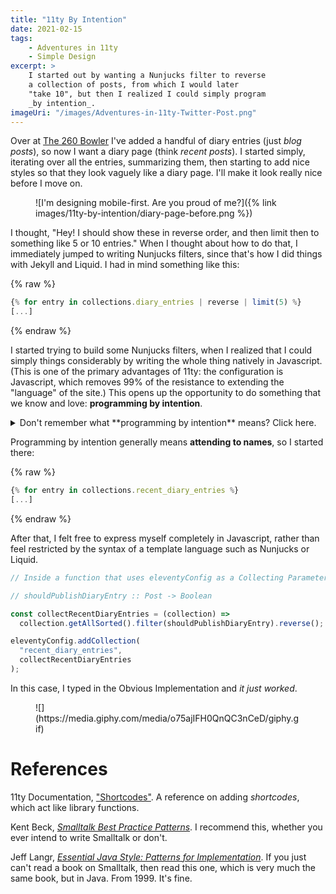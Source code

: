```yaml
---
title: "11ty By Intention"
date: 2021-02-15
tags:
    - Adventures in 11ty
    - Simple Design
excerpt: >
    I started out by wanting a Nunjucks filter to reverse
    a collection of posts, from which I would later
    "take 10", but then I realized I could simply program
    _by intention_.
imageUri: "/images/Adventures-in-11ty-Twitter-Post.png"
---
```

Over at [The 260 Bowler](https://the260bowler.ca) I've added a handful of diary entries (just _blog posts_), so now I want a diary page (think _recent posts_). I started simply, iterating over all the entries, summarizing them, then starting to add nice styles so that they look vaguely like a diary page. I'll make it look really nice before I move on.

<figure>
![I'm designing mobile-first. Are you proud of me?]({% link images/11ty-by-intention/diary-page-before.png %})
</figure>

I thought, "Hey! I should show these in reverse order, and then limit then to something like 5 or 10 entries." When I thought about how to do that, I immediately jumped to writing Nunjucks filters, since that's how I did things with Jekyll and Liquid. I had in mind something like this:

{% raw %}

```javascript
{% for entry in collections.diary_entries | reverse | limit(5) %}
[...]
```

{% endraw %}

I started trying to build some Nunjucks filters, when I realized that I could simply things considerably by writing the whole thing natively in Javascript. (This is one of the primary advantages of 11ty: the configuration is Javascript, which removes 99% of the resistance to extending the "language" of the site.) This opens up the opportunity to do something that we know and love: **programming by intention**.

<details class="aside">    
<summary>Don't remember what **programming by intention** means? Click here.</summary>
We **program by intention** when we focus on the overall workflow and defer implementing the parts. We simply invoke the functions or methods that we wish existed, then implement them later. I often find it helpful to do this when I worry about becoming bogged down in the implementation details. Programming by intention relates strongly to the **Composed Method** pattern that Kent Beck wrote about in [_Smalltalk Best Practice Patterns_](https://www.amazon.com/Smalltalk-Best-Practice-Patterns-Kent-ebook-dp-B00BBDLIME/dp/B00BBDLIME?&linkCode=ll1&tag=jbrains.ca-20&linkId=d9d1565c73facc4e15fce19c98ebe6e2&language=en_US&ref_=as_li_ss_tl).
</details>

Programming by intention generally means **attending to names**, so I started there:

{% raw %}

```javascript
{% for entry in collections.recent_diary_entries %}
[...]
```

{% endraw %}

After that, I felt free to express myself completely in Javascript, rather than feel restricted by the syntax of a template language such as Nunjucks or Liquid.

```javascript
// Inside a function that uses eleventyConfig as a Collecting Parameter

// shouldPublishDiaryEntry :: Post -> Boolean

const collectRecentDiaryEntries = (collection) =>
  collection.getAllSorted().filter(shouldPublishDiaryEntry).reverse();

eleventyConfig.addCollection(
  "recent_diary_entries",
  collectRecentDiaryEntries
);
```

In this case, I typed in the Obvious Implementation and _it just worked_.

<figure class="interstitial-visual-element">
![](https://media.giphy.com/media/o75ajIFH0QnQC3nCeD/giphy.gif)
</figure>

# References

11ty Documentation, ["Shortcodes"](https://www.11ty.dev/docs/shortcodes/). A reference on adding _shortcodes_, which act like library functions.

Kent Beck, [_Smalltalk Best Practice Patterns_](https://www.amazon.com/Smalltalk-Best-Practice-Patterns-Kent-ebook-dp-B00BBDLIME/dp/B00BBDLIME?&linkCode=ll1&tag=jbrains.ca-20&linkId=d9d1565c73facc4e15fce19c98ebe6e2&language=en_US&ref_=as_li_ss_tl). I recommend this, whether you ever intend to write Smalltalk or don't.

Jeff Langr, [_Essential Java Style: Patterns for Implementation_](https://www.amazon.com/Essential-Java-Style-Patterns-Implementation/dp/0130850861?&linkCode=ll1&tag=jbrains.ca-20&linkId=8705510187eb5691e7c769a6641494a0&language=en_US&ref_=as_li_ss_tl). If you just can't read a book on Smalltalk, then read this one, which is very much the same book, but in Java. From 1999. It's fine.
